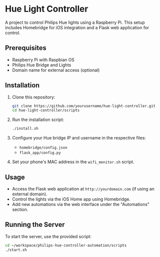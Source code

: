 # Hue Light Controller

A project to control Philips Hue lights using a Raspberry Pi. This setup includes Homebridge for iOS integration and a Flask web application for control.

## Prerequisites

- Raspberry Pi with Raspbian OS
- Philips Hue Bridge and Lights
- Domain name for external access (optional)

## Installation

1. Clone this repository:

    ```bash
    git clone https://github.com/yourusername/hue-light-controller.git
    cd hue-light-controller/scripts
    ```

2. Run the installation script:

    ```bash
    ./install.sh
    ```

3. Configure your Hue bridge IP and username in the respective files:
   - `homebridge/config.json`
   - `flask_app/config.py`

4. Set your phone's MAC address in the `wifi_monitor.sh` script.

## Usage

- Access the Flask web application at `http://yourdomain.com` (if using an external domain).
- Control the lights via the iOS Home app using Homebridge.
- Add new automations via the web interface under the "Automations" section.

## Running the Server

To start the server, use the provided script:

```bash
cd ~/workspace/philips-hue-controller-automation/scripts
./start.sh
